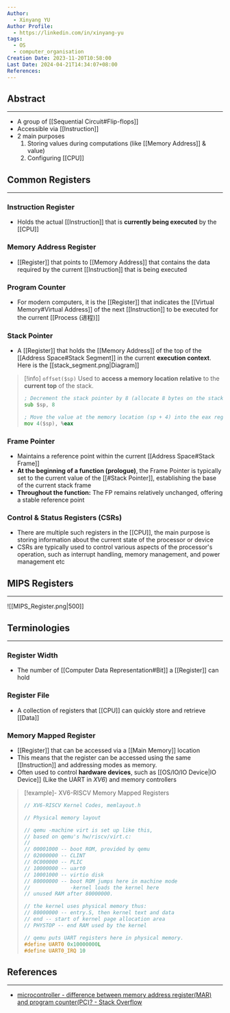```yaml
---
Author:
  - Xinyang YU
Author Profile:
  - https://linkedin.com/in/xinyang-yu
tags:
  - OS
  - computer_organisation
Creation Date: 2023-11-20T10:58:00
Last Date: 2024-04-21T14:34:07+08:00
References: 
---
```

## Abstract
---
- A group of [[Sequential Circuit#Flip-flops]]
- Accessible via [[Instruction]]
- 2 main purposes
	1. Storing values during computations (like [[Memory Address]] & value)
	2. Configuring [[CPU]]


## Common Registers
---
### Instruction Register
- Holds the actual [[Instruction]] that is **currently being executed** by the [[CPU]]

### Memory Address Register
- [[Register]] that points to [[Memory Address]] that contains the data required by the current [[Instruction]] that is being executed 

### Program Counter
- For modern computers, it is the [[Register]] that indicates the [[Virtual Memory#Virtual Address]] of the next [[Instruction]] to be executed for the current [[Process (进程)]]


### Stack Pointer
- A [[Register]] that holds the [[Memory Address]] of the top of the [[Address Space#Stack Segment]] in the current **execution context**. Here is the [[stack_segment.png|Diagram]] 

>[!info] `offset($sp)`
> Used to **access a memory location** **relative** to the **current top** of the stack.
> 
> ```asm
> ; Decrement the stack pointer by 8 (allocate 8 bytes on the stack)
> sub $sp, 8 
>
> ; Move the value at the memory location (sp + 4) into the eax register
> mov 4($sp), %eax 
> ```

### Frame Pointer
- Maintains a reference point within the current [[Address Space#Stack Frame]]
- **At the beginning of a function (prologue)**, the Frame Pointer is typically set to the current value of the [[#Stack Pointer]], establishing the base of the current stack frame
- **Throughout the function:** The FP remains relatively unchanged, offering a stable reference point

### Control & Status Registers (CSRs)
- There are multiple such registers in the [[CPU]], the main purpose is storing information about the current state of the processor or device
- CSRs are typically used to control various aspects of the processor's operation, such as interrupt handling, memory management, and power management etc

## MIPS Registers
---
![[MIPS_Register.png|500]]




## Terminologies
---
### Register Width
- The number of [[Computer Data Representation#Bit]] a [[Register]] can hold
### Register File
- A collection of registers that [[CPU]] can quickly store and retrieve [[Data]]
### Memory Mapped Register
- [[Register]] that can be accessed via a [[Main Memory]] location 
- This means that the register can be accessed using the same [[Instruction]] and addressing modes as memory.
- Often used to control **hardware devices**, such as [[OS/IO/IO Device|IO Device]] (Like the UART in *XV6*) and memory controllers

>[!example]- XV6-RISCV Memory Mapped Registers
> ```c title="memlayout.h"
> // XV6-RISCV Kernel Codes, memlayout.h
> 
> // Physical memory layout
> 
> // qemu -machine virt is set up like this,
> // based on qemu's hw/riscv/virt.c:
> //
> // 00001000 -- boot ROM, provided by qemu
> // 02000000 -- CLINT
> // 0C000000 -- PLIC
> // 10000000 -- uart0 
> // 10001000 -- virtio disk 
> // 80000000 -- boot ROM jumps here in machine mode
> //             -kernel loads the kernel here
> // unused RAM after 80000000.
> 
> // the kernel uses physical memory thus:
> // 80000000 -- entry.S, then kernel text and data
> // end -- start of kernel page allocation area
> // PHYSTOP -- end RAM used by the kernel
> 
> // qemu puts UART registers here in physical memory.
> #define UART0 0x10000000L
> #define UART0_IRQ 10
> ```


## References 
---
- [microcontroller - difference between memory address register(MAR) and program counter(PC)? - Stack Overflow](https://stackoverflow.com/questions/10876372/difference-between-memory-address-registermar-and-program-counterpc)